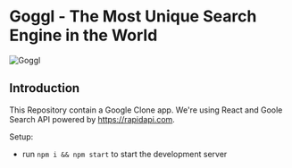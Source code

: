 # Goggl - The Most Unique Search Engine in the World

![Goggl](https://i.ibb.co/yQdYhtq/image.png)

## Introduction


 This Repository contain a Google Clone app. We're using React and Goole Search API powered by https://rapidapi.com.


Setup:
- run ```npm i && npm start``` to start the development server

